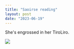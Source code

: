 ```yaml
---
title: "Saoirse reading"
layout: post
date: "2023-06-19"
---
```


She's engrossed in her TiroLiro.

![](/assets/images/2023/20230507_132746-461x1024.jpg)
